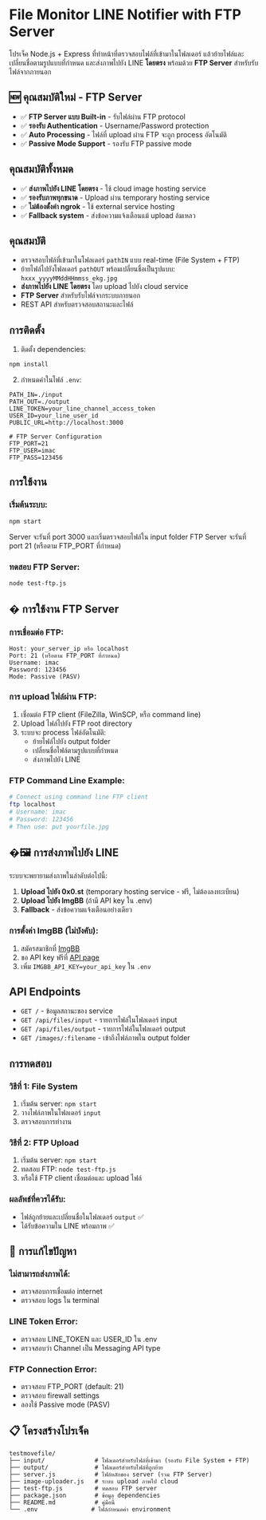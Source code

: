# File Monitor LINE Notifier with FTP Server

โปรเจ็ค Node.js + Express ที่ทำหน้าที่ตรวจสอบไฟล์ที่เข้ามาในโฟลเดอร์ แล้วย้ายไฟล์และเปลี่ยนชื่อตามรูปแบบที่กำหนด และส่งภาพไปยัง LINE **โดยตรง** พร้อมด้วย **FTP Server** สำหรับรับไฟล์จากภายนอก

## 🆕 คุณสมบัติใหม่ - FTP Server

- ✅ **FTP Server แบบ Built-in** - รับไฟล์ผ่าน FTP protocol
- ✅ **รองรับ Authentication** - Username/Password protection
- ✅ **Auto Processing** - ไฟล์ที่ upload ผ่าน FTP จะถูก process อัตโนมัติ
- ✅ **Passive Mode Support** - รองรับ FTP passive mode

## คุณสมบัติทั้งหมด

- ✅ **ส่งภาพไปยัง LINE โดยตรง** - ใช้ cloud image hosting service
- ✅ **รองรับภาพทุกขนาด** - Upload ผ่าน temporary hosting service
- ✅ **ไม่ต้องตั้งค่า ngrok** - ใช้ external service hosting
- ✅ **Fallback system** - ส่งข้อความแจ้งเตือนแม้ upload ล้มเหลว

## คุณสมบัติ

- ตรวจสอบไฟล์ที่เข้ามาในโฟลเดอร์ `pathIN` แบบ real-time (File System + FTP)
- ย้ายไฟล์ไปยังโฟลเดอร์ `pathOUT` พร้อมเปลี่ยนชื่อเป็นรูปแบบ: `hxxx_yyyyMMddHHmmss_ekg.jpg`
- **ส่งภาพไปยัง LINE โดยตรง** โดย upload ไปยัง cloud service
- **FTP Server** สำหรับรับไฟล์จากระบบภายนอก
- REST API สำหรับตรวจสอบสถานะและไฟล์

## การติดตั้ง

1. ติดตั้ง dependencies:
```bash
npm install
```

2. กำหนดค่าในไฟล์ `.env`:
```env
PATH_IN=./input
PATH_OUT=./output
LINE_TOKEN=your_line_channel_access_token
USER_ID=your_line_user_id
PUBLIC_URL=http://localhost:3000

# FTP Server Configuration
FTP_PORT=21
FTP_USER=imac
FTP_PASS=123456
```

## การใช้งาน

### เริ่มต้นระบบ:
```bash
npm start
```

Server จะรันที่ port 3000 และเริ่มตรวจสอบไฟล์ใน input folder
FTP Server จะรันที่ port 21 (หรือตาม FTP_PORT ที่กำหนด)

### ทดสอบ FTP Server:
```bash
node test-ftp.js
```

## � การใช้งาน FTP Server

### การเชื่อมต่อ FTP:
```
Host: your_server_ip หรือ localhost
Port: 21 (หรือตาม FTP_PORT ที่กำหนด)
Username: imac
Password: 123456
Mode: Passive (PASV)
```

### การ upload ไฟล์ผ่าน FTP:
1. เชื่อมต่อ FTP client (FileZilla, WinSCP, หรือ command line)
2. Upload ไฟล์ไปยัง FTP root directory
3. ระบบจะ process ไฟล์อัตโนมัติ:
   - ย้ายไฟล์ไปยัง output folder
   - เปลี่ยนชื่อไฟล์ตามรูปแบบที่กำหนด
   - ส่งภาพไปยัง LINE

### FTP Command Line Example:
```bash
# Connect using command line FTP client
ftp localhost
# Username: imac
# Password: 123456
# Then use: put yourfile.jpg
```

## �🖼️ การส่งภาพไปยัง LINE

ระบบจะพยายามส่งภาพในลำดับต่อไปนี้:

1. **Upload ไปยัง 0x0.st** (temporary hosting service - ฟรี, ไม่ต้องลงทะเบียน)
2. **Upload ไปยัง ImgBB** (ถ้ามี API key ใน .env)
3. **Fallback** - ส่งข้อความแจ้งเตือนอย่างเดียว

### การตั้งค่า ImgBB (ไม่บังคับ):
1. สมัครสมาชิกที่ [ImgBB](https://imgbb.com/)
2. ขอ API key ฟรีที่ [API page](https://api.imgbb.com/)
3. เพิ่ม `IMGBB_API_KEY=your_api_key` ใน `.env`

## API Endpoints

- `GET /` - ข้อมูลสถานะของ service  
- `GET /api/files/input` - รายการไฟล์ในโฟลเดอร์ input
- `GET /api/files/output` - รายการไฟล์ในโฟลเดอร์ output
- `GET /images/:filename` - เข้าถึงไฟล์ภาพใน output folder

## การทดสอบ

### วิธีที่ 1: File System
1. เริ่มต้น server: `npm start`
2. วางไฟล์ภาพในโฟลเดอร์ `input`
3. ตรวจสอบการทำงาน

### วิธีที่ 2: FTP Upload
1. เริ่มต้น server: `npm start`
2. ทดสอบ FTP: `node test-ftp.js`
3. หรือใช้ FTP client เชื่อมต่อและ upload ไฟล์

### ผลลัพธ์ที่ควรได้รับ:
- ไฟล์ถูกย้ายและเปลี่ยนชื่อในโฟลเดอร์ `output` ✅
- ได้รับข้อความใน LINE พร้อมภาพ ✅

## 🔧 การแก้ไขปัญหา

### ไม่สามารถส่งภาพได้:
- ตรวจสอบการเชื่อมต่อ internet
- ตรวจสอบ logs ใน terminal

### LINE Token Error:
- ตรวจสอบ LINE_TOKEN และ USER_ID ใน .env
- ตรวจสอบว่า Channel เป็น Messaging API type

### FTP Connection Error:
- ตรวจสอบ FTP_PORT (default: 21)
- ตรวจสอบ firewall settings
- ลองใช้ Passive mode (PASV)

## 📋 โครงสร้างโปรเจ็ค

```
testmovefile/
├── input/              # โฟลเดอร์สำหรับไฟล์ที่เข้ามา (รองรับ File System + FTP)
├── output/             # โฟลเดอร์สำหรับไฟล์ที่ถูกย้าย
├── server.js           # ไฟล์หลักของ server (รวม FTP Server)
├── image-uploader.js   # ระบบ upload ภาพไป cloud
├── test-ftp.js         # ทดสอบ FTP server
├── package.json        # ข้อมูล dependencies  
├── README.md           # คู่มือนี้
└── .env               # ไฟล์กำหนดค่า environment
```